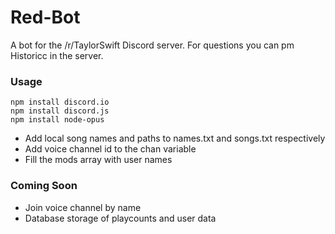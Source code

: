 # Red-Bot
A bot for the /r/TaylorSwift Discord server.
For questions you can pm Historicc in the server.

### Usage
    npm install discord.io
    npm install discord.js
    npm install node-opus
- Add local song names and paths to names.txt and songs.txt respectively
- Add voice channel id to the chan variable
- Fill the mods array with user names

### Coming Soon
- Join voice channel by name
- Database storage of playcounts and user data
